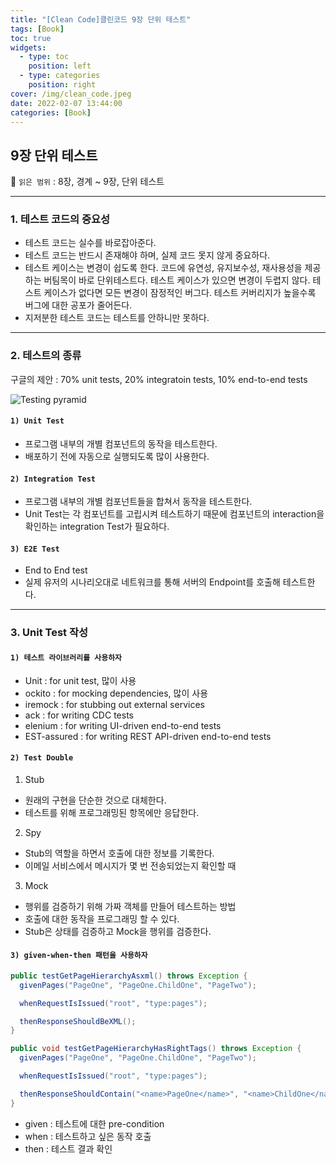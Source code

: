 ```yaml
---
title: "[Clean Code]클린코드 9장 단위 테스트"
tags: [Book]
toc: true
widgets:
  - type: toc
    position: left
  - type: categories
    position: right
cover: /img/clean_code.jpeg
date: 2022-02-07 13:44:00
categories: [Book]
---
```


</pre>
<!--more-->

<!--more-->

## **9장 단위 테스트**

🔖 `읽은 범위` : 8장, 경계 ~ 9장, 단위 테스트

---

### **1. 테스트 코드의 중요성**

- 테스트 코드는 실수를 바로잡아준다.
- 테스트 코드는 반드시 존재해야 하며, 실제 코드 못지 않게 중요하다.
- 테스트 케이스는 변경이 쉽도록 한다. 코드에 유연성, 유지보수성, 재사용성을 제공하는 버팀목이 바로 단위테스트다. 테스트 케이스가 있으면 변경이 두렵지 않다. 테스트 케이스가 없다면 모든 변경이 잠정적인 버그다. 테스트 커버리지가 높을수록 버그에 대한 공포가 줄어든다.
- 지저분한 테스트 코드는 테스트를 안하니만 못하다.

---

### **2. 테스트의 종류**

구글의 제안 : 70% unit tests, 20% integratoin tests, 10% end-to-end tests

![Testing pyramid](/img/클린코드-9장-단위-테스트/2.png?style=centerme)

#### `1) Unit Test`

- 프로그램 내부의 개별 컴포넌트의 동작을 테스트한다.
- 배포하기 전에 자동으로 실행되도록 많이 사용한다.

#### `2) Integration Test`

- 프로그램 내부의 개별 컴포넌트들을 합쳐서 동작을 테스트한다.
- Unit Test는 각 컴포넌트를 고립시켜 테스트하기 때문에 컴포넌트의 interaction을 확인하는 integration Test가 필요하다.

#### `3) E2E Test`

- End to End test
- 실제 유저의 시나리오대로 네트워크를 통해 서버의 Endpoint를 호출해 테스트한다.

---

### **3. Unit Test 작성**

#### `1) 테스트 라이브러리를 사용하자`

- Unit : for unit test, 많이 사용
- ockito : for mocking dependencies, 많이 사용
- iremock : for stubbing out external services
- ack : for writing CDC tests
- elenium : for writing UI-driven end-to-end tests
- EST-assured : for writing REST API-driven end-to-end tests

#### `2) Test Double`

1. Stub

- 원래의 구현을 단순한 것으로 대체한다.
- 테스트를 위해 프로그래밍된 항목에만 응답한다.

2. Spy

- Stub의 역할을 하면서 호출에 대한 정보를 기록한다.
- 이메일 서비스에서 메시지가 몇 번 전송되었는지 확인할 때

3. Mock

- 행위를 검증하기 위해 가짜 객체를 만들어 테스트하는 방법
- 호출에 대한 동작을 프로그래밍 할 수 있다.
- Stub은 상태를 검증하고 Mock을 행위를 검증한다.

#### `3) given-when-then 패턴을 사용하자`

```java
public testGetPageHierarchyAsxml() throws Exception {
  givenPages("PageOne", "PageOne.ChildOne", "PageTwo");

  whenRequestIsIssued("root", "type:pages");

  thenResponseShouldBeXML();
}

public void testGetPageHierarchyHasRightTags() throws Exception {
  givenPages("PageOne", "PageOne.ChildOne", "PageTwo");

  whenRequestIsIssued("root", "type:pages");

  thenResponseShouldContain("<name>PageOne</name>", "<name>ChildOne</name>", "<name>PageTwo</name>");
}
```

- given : 테스트에 대한 pre-condition
- when : 테스트하고 싶은 동작 호출
- then : 테스트 결과 확인
